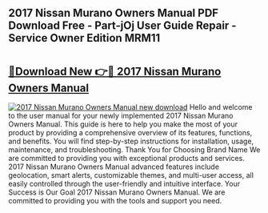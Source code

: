 ## 2017 Nissan Murano Owners Manual PDF Download Free - Part-jOj User Guide Repair - Service Owner Edition MRM11

# <h2><a href="http://bc1512.oget.top/?id=2017+Nissan+Murano+Owners+Manual">🔗Download New 👉🔴 2017 Nissan Murano Owners Manual</a></h2>

[![2017 Nissan Murano Owners Manual new download](https://i.imgur.com/5g1atiW.png)](http://bc1512.oget.top/?id=2017+Nissan+Murano+Owners+Manual)
Hello and welcome to the user manual for your newly implemented 2017 Nissan Murano Owners Manual. This guide is here to help you make the most of your product by providing a comprehensive overview of its features, functions, and benefits. You will find step-by-step instructions for installation, usage, maintenance, and troubleshooting. Thank You for Choosing Brand Name We are committed to providing you with exceptional products and services. 2017 Nissan Murano Owners Manual advanced features include geolocation, smart alerts, customizable themes, and multi-user access, all easily controlled through the user-friendly and intuitive interface. Your Success is Our Goal 2017 Nissan Murano Owners Manual. We are committed to providing you with the tools and support you need.
